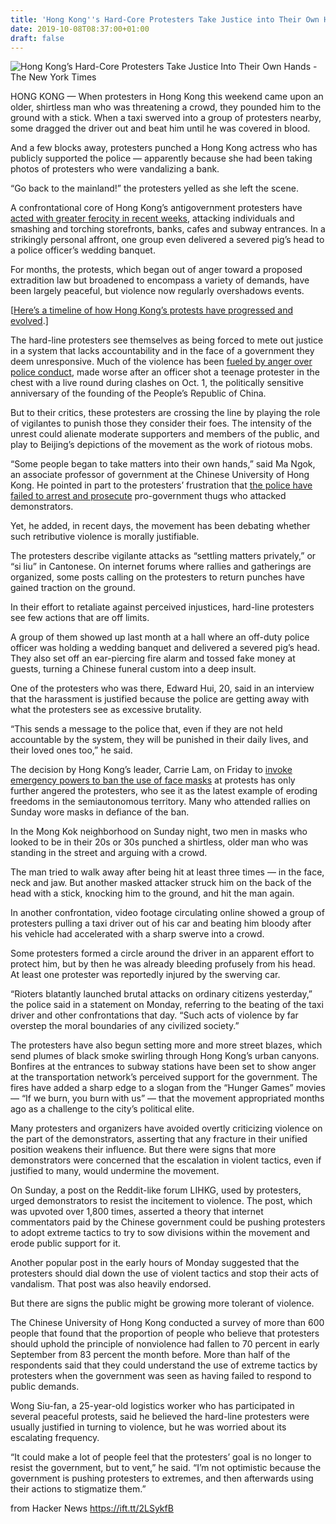 ```yaml
---
title: 'Hong Kong''s Hard-Core Protesters Take Justice into Their Own Hands'
date: 2019-10-08T08:37:00+01:00
draft: false
---
```


![](https://static01.nyt.com/images/2019/10/07/world/00hk-protester-top/00hk-protester-top-facebookJumbo.jpg "Hong Kong’s Hard-Core Protesters Take Justice Into Their Own Hands - The New York Times")  

HONG KONG — When protesters in Hong Kong this weekend came upon an older, shirtless man who was threatening a crowd, they pounded him to the ground with a stick. When a taxi swerved into a group of protesters nearby, some dragged the driver out and beat him until he was covered in blood.

And a few blocks away, protesters punched a Hong Kong actress who has publicly supported the police — apparently because she had been taking photos of protesters who were vandalizing a bank.

“Go back to the mainland!” the protesters yelled as she left the scene.

A confrontational core of Hong Kong’s antigovernment protesters have [acted with greater ferocity in recent weeks](https://www.nytimes.com/2019/10/06/world/asia/hong-kong-protest-mask.html?module=inline), attacking individuals and smashing and torching storefronts, banks, cafes and subway entrances. In a strikingly personal affront, one group even delivered a severed pig’s head to a police officer’s wedding banquet.

For months, the protests, which began out of anger toward a proposed extradition law but broadened to encompass a variety of demands, have been largely peaceful, but violence now regularly overshadows events.

\[[](https://www.nytimes.com/interactive/2019/world/asia/hong-kong-protests-arc.html?action=click&module=inline&variant=1_menu_hongkong&state=default&pgtype=Article&region=header)[Here’s a timeline of how Hong Kong’s protests have progressed and evolved](https://www.nytimes.com/interactive/2019/world/asia/hong-kong-protests-arc.html?action=click&module=STYLN_menu_hongkong&variant=1_menu_hongkong&state=default&pgtype=Article&region=header).\]

The hard-line protesters see themselves as being forced to mete out justice in a system that lacks accountability and in the face of a government they deem unresponsive. Much of the violence has been [fueled by anger over police conduct](https://www.nytimes.com/2019/10/03/world/asia/hong-kong-protests-police.html?module=inline), made worse after an officer shot a teenage protester in the chest with a live round during clashes on Oct. 1, the politically sensitive anniversary of the founding of the People’s Republic of China.

But to their critics, these protesters are crossing the line by playing the role of vigilantes to punish those they consider their foes. The intensity of the unrest could alienate moderate supporters and members of the public, and play to Beijing’s depictions of the movement as the work of riotous mobs.

“Some people began to take matters into their own hands,” said Ma Ngok, an associate professor of government at the Chinese University of Hong Kong. He pointed in part to the protesters’ frustration that [the police have failed to arrest and prosecute](https://www.nytimes.com/video/world/asia/100000006624535/hong-kong-protest-police-triad-investigation.html?module=inline) pro-government thugs who attacked demonstrators.

Yet, he added, in recent days, the movement has been debating whether such retributive violence is morally justifiable.

The protesters describe vigilante attacks as “settling matters privately,” or “si liu” in Cantonese. On internet forums where rallies and gatherings are organized, some posts calling on the protesters to return punches have gained traction on the ground.

In their effort to retaliate against perceived injustices, hard-line protesters see few actions that are off limits.

A group of them showed up last month at a hall where an off-duty police officer was holding a wedding banquet and delivered a severed pig’s head. They also set off an ear-piercing fire alarm and tossed fake money at guests, turning a Chinese funeral custom into a deep insult.

One of the protesters who was there, Edward Hui, 20, said in an interview that the harassment is justified because the police are getting away with what the protesters see as excessive brutality.

“This sends a message to the police that, even if they are not held accountable by the system, they will be punished in their daily lives, and their loved ones too,” he said.

The decision by Hong Kong’s leader, Carrie Lam, on Friday to [invoke emergency powers to ban the use of face masks](https://www.nytimes.com/2019/10/06/world/asia/hong-kong-protests-face-mask-ban.html?module=inline) at protests has only further angered the protesters, who see it as the latest example of eroding freedoms in the semiautonomous territory. Many who attended rallies on Sunday wore masks in defiance of the ban.

In the Mong Kok neighborhood on Sunday night, two men in masks who looked to be in their 20s or 30s punched a shirtless, older man who was standing in the street and arguing with a crowd.

The man tried to walk away after being hit at least three times — in the face, neck and jaw. But another masked attacker struck him on the back of the head with a stick, knocking him to the ground, and hit the man again.

In another confrontation, video footage circulating online showed a group of protesters pulling a taxi driver out of his car and beating him bloody after his vehicle had accelerated with a sharp swerve into a crowd.

Some protesters formed a circle around the driver in an apparent effort to protect him, but by then he was already bleeding profusely from his head. At least one protester was reportedly injured by the swerving car.

“Rioters blatantly launched brutal attacks on ordinary citizens yesterday,” the police said in a statement on Monday, referring to the beating of the taxi driver and other confrontations that day. “Such acts of violence by far overstep the moral boundaries of any civilized society.”

The protesters have also begun setting more and more street blazes, which send plumes of black smoke swirling through Hong Kong’s urban canyons. Bonfires at the entrances to subway stations have been set to show anger at the transportation network’s perceived support for the government. The fires have added a sharp edge to a slogan from the “Hunger Games” movies — “If we burn, you burn with us” — that the movement appropriated months ago as a challenge to the city’s political elite.

Many protesters and organizers have avoided overtly criticizing violence on the part of the demonstrators, asserting that any fracture in their unified position weakens their influence. But there were signs that more demonstrators were concerned that the escalation in violent tactics, even if justified to many, would undermine the movement.

On Sunday, a post on the Reddit-like forum LIHKG, used by protesters, urged demonstrators to resist the incitement to violence. The post, which was upvoted over 1,800 times, asserted a theory that internet commentators paid by the Chinese government could be pushing protesters to adopt extreme tactics to try to sow divisions within the movement and erode public support for it.

Another popular post in the early hours of Monday suggested that the protesters should dial down the use of violent tactics and stop their acts of vandalism. That post was also heavily endorsed.

But there are signs the public might be growing more tolerant of violence.

The Chinese University of Hong Kong conducted a survey of more than 600 people that found that the proportion of people who believe that protesters should uphold the principle of nonviolence had fallen to 70 percent in early September from 83 percent the month before. More than half of the respondents said that they could understand the use of extreme tactics by protesters when the government was seen as having failed to respond to public demands.

Wong Siu-fan, a 25-year-old logistics worker who has participated in several peaceful protests, said he believed the hard-line protesters were usually justified in turning to violence, but he was worried about its escalating frequency.

“It could make a lot of people feel that the protesters’ goal is no longer to resist the government, but to vent,” he said. “I’m not optimistic because the government is pushing protesters to extremes, and then afterwards using their actions to stigmatize them.”

  
  
from Hacker News https://ift.tt/2LSykfB